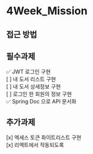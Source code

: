 # 4Week_Mission


## 접근 방법



## 필수과제 
✅ JWT 로그인 구현 <br>
[ ] 내 도서 리스트 구현 <br>
[ ] 내 도서 상세정보 구현 <br>
[ ] 로그인 한 회원의 정보 구현 <br>
✅ Spring Doc 으로 API 문서화 <br>



## 추가과제
[x] 엑세스 토큰 화이트리스트 구현 <br>
[x] 리액트에서 작동되도록 <br>

